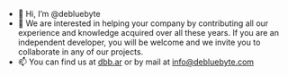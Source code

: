 - 👋 Hi, I’m @debluebyte
- 👀 We are interested in helping your company by contributing all our experience and knowledge acquired over all these years. If you are an independent developer, you will be welcome and we invite you to collaborate in any of our projects.
- 📫 You can find us at <a href="https://debluebyte.com" target="_blank">dbb.ar</a> or by mail at info@debluebyte.com

<!---
debluebyte/debluebyte is a ✨ special ✨ repository because its `README.md` (this file) appears on your GitHub profile.
You can click the Preview link to take a look at your changes.
--->
